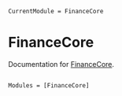 ```@meta
CurrentModule = FinanceCore
```

# FinanceCore

Documentation for [FinanceCore](https://github.com/alecloudenback/FinanceCore.jl).

```@index
```

```@autodocs
Modules = [FinanceCore]
```
